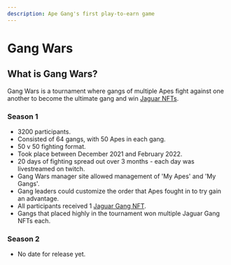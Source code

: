 ```yaml
---
description: Ape Gang's first play-to-earn game
---
```


# Gang Wars

## What is Gang Wars?

Gang Wars is a tournament where gangs of multiple Apes fight against one another to become the ultimate gang and win [Jaguar NFTs](../nft-collections/jaguar-gang.md).

### Season 1&#x20;

* 3200 participants.
* Consisted of 64 gangs, with 50 Apes in each gang.
* 50 v 50 fighting format.
* Took place between December 2021 and February 2022.
* 20 days of fighting spread out over 3 months - each day was livestreamed on twitch.
* Gang Wars manager site allowed management of 'My Apes' and 'My Gangs'.
* Gang leaders could customize the order that Apes fought in to try gain an advantage.
* All participants received 1 [Jaguar Gang NFT](../nft-collections/jaguar-gang.md).
* Gangs that placed highly in the tournament won multiple Jaguar Gang NFTs each.

### Season 2&#x20;

* No date for release yet.
